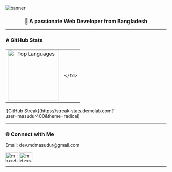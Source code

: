 ![banner](https://ik.imagekit.io/masudur/github-cover.png?updatedAt=1756899092624)

 
<h3 align="center">🚀 A passionate Web Developer from Bangladesh</h3>

---

### 🔥 GitHub Stats
<table align="center">
  <tr>
    <td align="center">
      <img src="https://github-readme-stats.vercel.app/api/top-langs?username=masudur400&show_icons=true&locale=en&layout=compact&theme=radical" alt="Top Languages" height="160"/>
    </td>
    <td align="center">
      
    </td>
  </tr>
</table>
![GitHub Streak](https://streak-stats.demolab.com?user=masudur400&theme=radical)

---

 
### 🌐 Connect with Me 
 
<P>Email: dev.mdmasudur@gmail.com</P>
<p align="left">
<a href="https://linkedin.com/in/masudur-rahman-55aa1026b" target="blank"><img align="center" src="https://raw.githubusercontent.com/rahuldkjain/github-profile-readme-generator/master/src/images/icons/Social/linked-in-alt.svg" alt="masudur-rahman-55aa1026b" height="30" width="40" /></a>
<a href="https://fb.com/MD.RANA.MIA.VAI" target="blank"><img align="center" src="https://raw.githubusercontent.com/rahuldkjain/github-profile-readme-generator/master/src/images/icons/Social/facebook.svg" alt="md.rana.mia.vhai" height="30" width="40" /></a>
</p>
 


---
 
